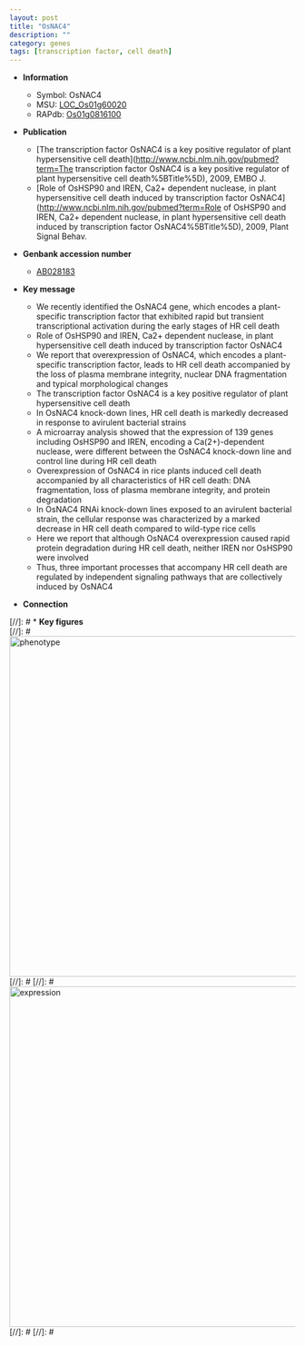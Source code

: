 ```yaml
---
layout: post
title: "OsNAC4"
description: ""
category: genes
tags: [transcription factor, cell death]
---
```


* **Information**  
    + Symbol: OsNAC4  
    + MSU: [LOC_Os01g60020](http://rice.plantbiology.msu.edu/cgi-bin/ORF_infopage.cgi?orf=LOC_Os01g60020)  
    + RAPdb: [Os01g0816100](http://rapdb.dna.affrc.go.jp/viewer/gbrowse_details/irgsp1?name=Os01g0816100)  

* **Publication**  
    + [The transcription factor OsNAC4 is a key positive regulator of plant hypersensitive cell death](http://www.ncbi.nlm.nih.gov/pubmed?term=The transcription factor OsNAC4 is a key positive regulator of plant hypersensitive cell death%5BTitle%5D), 2009, EMBO J.
    + [Role of OsHSP90 and IREN, Ca2+ dependent nuclease, in plant hypersensitive cell death induced by transcription factor OsNAC4](http://www.ncbi.nlm.nih.gov/pubmed?term=Role of OsHSP90 and IREN, Ca2+ dependent nuclease, in plant hypersensitive cell death induced by transcription factor OsNAC4%5BTitle%5D), 2009, Plant Signal Behav.

* **Genbank accession number**  
    + [AB028183](http://www.ncbi.nlm.nih.gov/nuccore/AB028183)

* **Key message**  
    + We recently identified the OsNAC4 gene, which encodes a plant-specific transcription factor that exhibited rapid but transient transcriptional activation during the early stages of HR cell death
    + Role of OsHSP90 and IREN, Ca2+ dependent nuclease, in plant hypersensitive cell death induced by transcription factor OsNAC4
    + We report that overexpression of OsNAC4, which encodes a plant-specific transcription factor, leads to HR cell death accompanied by the loss of plasma membrane integrity, nuclear DNA fragmentation and typical morphological changes
    + The transcription factor OsNAC4 is a key positive regulator of plant hypersensitive cell death
    + In OsNAC4 knock-down lines, HR cell death is markedly decreased in response to avirulent bacterial strains
    + A microarray analysis showed that the expression of 139 genes including OsHSP90 and IREN, encoding a Ca(2+)-dependent nuclease, were different between the OsNAC4 knock-down line and control line during HR cell death
    + Overexpression of OsNAC4 in rice plants induced cell death accompanied by all characteristics of HR cell death: DNA fragmentation, loss of plasma membrane integrity, and protein degradation
    + In OsNAC4 RNAi knock-down lines exposed to an avirulent bacterial strain, the cellular response was characterized by a marked decrease in HR cell death compared to wild-type rice cells
    + Here we report that although OsNAC4 overexpression caused rapid protein degradation during HR cell death, neither IREN nor OsHSP90 were involved
    + Thus, three important processes that accompany HR cell death are regulated by independent signaling pathways that are collectively induced by OsNAC4

* **Connection**  

[//]: # * **Key figures**  
[//]: # <img src="http://funRiceGenes.github.io/images/OsNAC4.pheno.png" alt="phenotype"  style="width: 600px;"/>
[//]: # 
[//]: # <img src="http://funRiceGenes.github.io/images/OsNAC4.exp.png" alt="expression"  style="width: 600px;"/>
[//]: # 
[//]: # 
